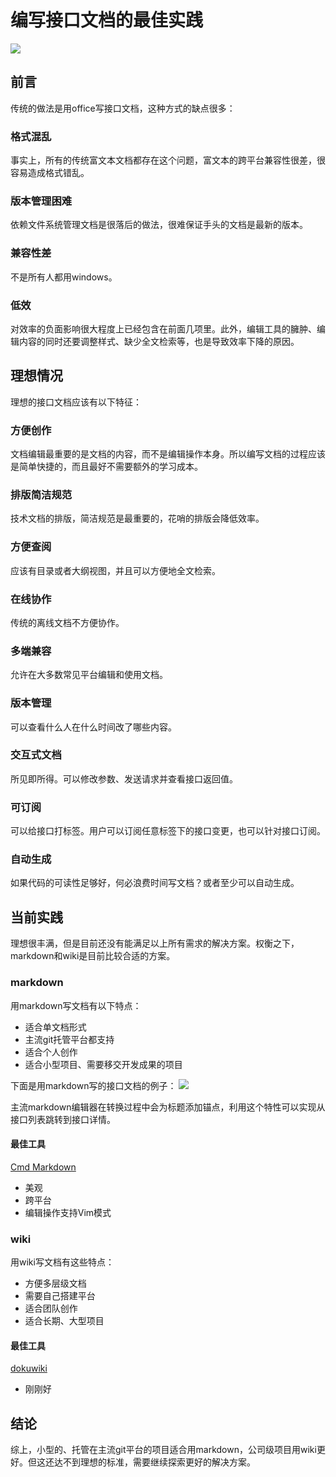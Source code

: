 # 编写接口文档的最佳实践


![](https://wx1.sinaimg.cn/large/006tNbRwly1fwvx9m0n7jj30rr0m8gpa.jpg)

## 前言

传统的做法是用office写接口文档，这种方式的缺点很多：

### 格式混乱
事实上，所有的传统富文本文档都存在这个问题，富文本的跨平台兼容性很差，很容易造成格式错乱。

### 版本管理困难
依赖文件系统管理文档是很落后的做法，很难保证手头的文档是最新的版本。

### 兼容性差
不是所有人都用windows。

### 低效
对效率的负面影响很大程度上已经包含在前面几项里。此外，编辑工具的臃肿、编辑内容的同时还要调整样式、缺少全文检索等，也是导致效率下降的原因。

## 理想情况

理想的接口文档应该有以下特征：

### 方便创作
文档编辑最重要的是文档的内容，而不是编辑操作本身。所以编写文档的过程应该是简单快捷的，而且最好不需要额外的学习成本。

### 排版简洁规范
技术文档的排版，简洁规范是最重要的，花哨的排版会降低效率。

### 方便查阅
应该有目录或者大纲视图，并且可以方便地全文检索。

### 在线协作
传统的离线文档不方便协作。

### 多端兼容
允许在大多数常见平台编辑和使用文档。

### 版本管理
可以查看什么人在什么时间改了哪些内容。

### 交互式文档
所见即所得。可以修改参数、发送请求并查看接口返回值。

### 可订阅
可以给接口打标签。用户可以订阅任意标签下的接口变更，也可以针对接口订阅。

### 自动生成
如果代码的可读性足够好，何必浪费时间写文档？或者至少可以自动生成。

## 当前实践

理想很丰满，但是目前还没有能满足以上所有需求的解决方案。权衡之下，markdown和wiki是目前比较合适的方案。

### markdown
用markdown写文档有以下特点：

- 适合单文档形式
- 主流git托管平台都支持
- 适合个人创作
- 适合小型项目、需要移交开发成果的项目

下面是用markdown写的接口文档的例子：
![](https://wx2.sinaimg.cn/large/006tNbRwly1fwvx9zyd4tj30h81qbn05.jpg)

主流markdown编辑器在转换过程中会为标题添加锚点，利用这个特性可以实现从接口列表跳转到接口详情。

#### 最佳工具
[Cmd Markdown](https://www.zybuluo.com)

* 美观
* 跨平台
* 编辑操作支持Vim模式

### wiki
用wiki写文档有这些特点：

- 方便多层级文档
- 需要自己搭建平台
- 适合团队创作
- 适合长期、大型项目

#### 最佳工具
[dokuwiki](https://www.dokuwiki.org)

* 刚刚好

## 结论

综上，小型的、托管在主流git平台的项目适合用markdown，公司级项目用wiki更好。但这还达不到理想的标准，需要继续探索更好的解决方案。


